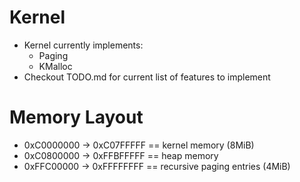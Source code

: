 # Kernel
- Kernel currently implements:
	- Paging
	- KMalloc
- Checkout TODO.md for current list of features to implement

# Memory Layout
- 0xC0000000 -> 0xC07FFFFF == kernel memory (8MiB)
- 0xC0800000 -> 0xFFBFFFFF == heap memory
- 0xFFC00000 -> 0xFFFFFFFF == recursive paging entries (4MiB)
